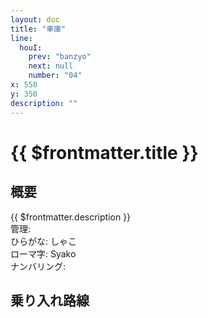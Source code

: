 ```yaml
---
layout: doc
title: "車庫"
line:
  houI:
    prev: "banzyo"
    next: null
    number: "04"
x: 550
y: 350
description: ""
---
```


# {{ $frontmatter.title }}
<!-- ![駅の写真の説明](駅の写真のURL) -->

## 概要
{{ $frontmatter.description }}  
管理:   
ひらがな: しゃこ  
ローマ字: Syako  
ナンバリング: <Numberling />

## 乗り入れ路線
<LineInfo />
